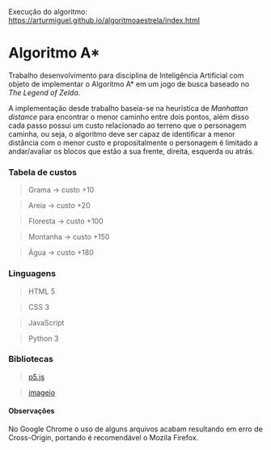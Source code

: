 Execução do algoritmo: https://arturmiguel.github.io/algoritmoaestrela/index.html

# Algoritmo A*
Trabalho desenvolvimento para disciplina de Inteligência Artificial com objeto de implementar o Algoritmo A* em um jogo de busca baseado no *The Legend of Zelda*. 

A implementação desde trabalho baseia-se na heurística de *Manhattan distance* para encontrar o menor caminho entre dois pontos, além disso cada passo possui um custo relacionado ao terreno que o personagem caminha, ou seja, o algoritmo deve ser capaz de identificar a menor distância com o menor custo e propositalmente o personagem é limitado a andar/avaliar os blocos que estão a sua frente, direita, esquerda ou atrás.

### Tabela de custos
> Grama     -> custo +10

> Areia     -> custo +20

> Floresta  -> custo +100

> Montanha  -> custo +150

> Água      -> custo +180

### Linguagens 
> HTML 5

> CSS 3

> JavaScript

> Python 3

### Bibliotecas
> [p5.js](https://p5js.org/)

> [imageio](https://imageio.github.io/)

#### Observações
No Google Chrome o uso de alguns arquivos acabam resultando em erro de Cross-Origin, portando é recomendável o Mozila Firefox.
